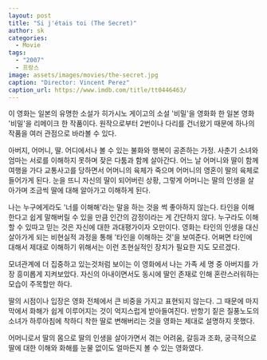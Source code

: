 ```yaml
---
layout: post
title: "Si j'étais toi (The Secret)"
author: sk
categories:
  - Movie
tags:
  - "2007"
  - 프랑스
image: assets/images/movies/the-secret.jpg
caption: "Director: Vincent Perez"
caption_url: https://www.imdb.com/title/tt0446463/
---
```

이 영화는 일본의 유명한 소설가 히가시노 게이고의 소설 '비밀'을 영화화 한 일본 영화 '비밀'을 리메이크 한 작품이다. 원작으로부터 2번이나 다리를 건너왔기 때문에 하나의 작품을 여러 관점으로 바라볼 수 있다.

아버지, 어머니, 딸. 어디에서나 볼 수 있는 불화와 행복이 공존하는 가정. 사춘기 소녀와 엄마는 서로를 이해하지 못하며 잦은 다툼과 함께 살아간다. 어느 날 어머니와 딸이 함께 여행을 가다 교통사고를 당하면서 어머니의 육체가 죽으며 어머니의 영혼이 딸의 육체로 들어가게 된다. 눈을 뜨니 자신의 딸이 되어버린 상황, 그렇게 어머니는 딸의 인생을 살아가며 조금씩 딸에 대해 알아가고 이해하게 된다.

나는 누구에게라도 '너를 이해해'라는 말을 하는 것을 썩 좋아하지 않는다. 타인을 이해한다고 쉽게 말해버릴 수 있을 만큼 인간의 감정이라는 게 간단하지 않다. 누구라도 이해할 수 있따고 믿는 것은 자신에 대한 과대평가이자 오만이다. 영화는 타인의 인생을 대신 살아가게 되는 비현실적 과정을 통해 '타인을 이해하는 것'을 보여준다. 어쩌면 타인에 대해서 제대로 이해하기 위해서는 이런 초현실적인 장치가 필요한 지도 모르겠다.

모녀관계에 더 집중하고 있는것처럼 보이는 이 영화에서 나는 가족 세 명 중 아버지를 가장 흥미롭게 지켜보았다. 자신의 아내이면서도 동시에 딸인 존재로 인해 혼란스러워하는 모습이 주목할만 하다.

딸의 시점이나 입장은 영화 전체에서 큰 비중을 가지고 표현되지 않는다. 그 때문에 마지막에서 화해가 쉽게 이루어지는 것이 억지스럽게 받아들여진다. 반항기 짙은 질풍노도의 소녀가 하루아침에 착하디 착한 딸로 변해버리는 것을 영화는 제대로 설명하지 못했다.

어머니로서 딸의 몸으로 딸의 인생을 살아가면서 겪는 어려움, 갈등과 조화, 궁극적으로 딸에 대한 이해와 화해를 눈물 없이도 얼마든지 볼 수 있는 영화였다.